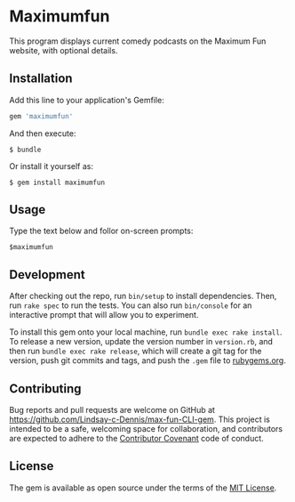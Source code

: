 # Maximumfun

This program displays current comedy podcasts on the Maximum Fun website, with optional details.

## Installation

Add this line to your application's Gemfile:

```ruby
gem 'maximumfun'
```

And then execute:

    $ bundle

Or install it yourself as:

    $ gem install maximumfun

## Usage

Type the text below and follor on-screen prompts:
    
    $maximumfun

## Development

After checking out the repo, run `bin/setup` to install dependencies. Then, run `rake spec` to run the tests. You can also run `bin/console` for an interactive prompt that will allow you to experiment.

To install this gem onto your local machine, run `bundle exec rake install`. To release a new version, update the version number in `version.rb`, and then run `bundle exec rake release`, which will create a git tag for the version, push git commits and tags, and push the `.gem` file to [rubygems.org](https://rubygems.org).

## Contributing

Bug reports and pull requests are welcome on GitHub at https://github.com/Lindsay-c-Dennis/max-fun-CLI-gem. This project is intended to be a safe, welcoming space for collaboration, and contributors are expected to adhere to the [Contributor Covenant](http://contributor-covenant.org) code of conduct.

## License

The gem is available as open source under the terms of the [MIT License](https://opensource.org/licenses/MIT).


